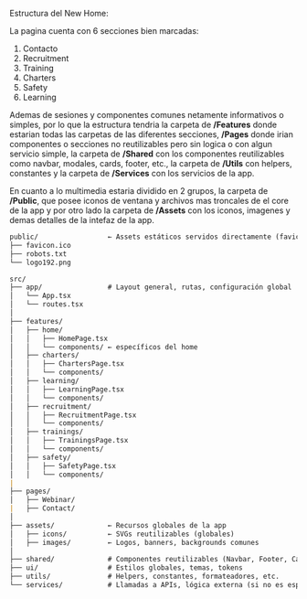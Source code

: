 Estructura del New Home:

La pagina cuenta con 6 secciones bien marcadas:

1. Contacto
2. Recruitment
3. Training
4. Charters
5. Safety
6. Learning

Ademas de sesiones y componentes comunes netamente informativos o simples, por lo que la estructura tendria la carpeta de **/Features** donde estarian todas las carpetas de las diferentes secciones, **/Pages** donde irian componentes o secciones no reutilizables pero sin logica o con algun servicio simple, la carpeta de **/Shared** con los componentes reutilizables como navbar, modales, cards, footer, etc., la carpeta de **/Utils** con helpers, constantes y la carpeta de **/Services** con los servicios de la app.

En cuanto a lo multimedia estaria dividido en 2 grupos, la carpeta de **/Public**, que posee iconos de ventana y archivos mas troncales de el core de la app y por otro lado la carpeta de **/Assets** con los iconos, imagenes y demas detalles de la intefaz de la app.


```markdown
public/                 ← Assets estáticos servidos directamente (favicon, og:image...)
├── favicon.ico
├── robots.txt
└── logo192.png

src/
├── app/                # Layout general, rutas, configuración global
│   └── App.tsx
│   └── routes.tsx
│
├── features/
│   ├── home/
│   │   ├── HomePage.tsx
│   │   └── components/ ← específicos del home
│   ├── charters/
│   │   ├── ChartersPage.tsx
│   │   └── components/
│   ├── learning/
│   │   ├── LearningPage.tsx
│   │   └── components/
│   ├── recruitment/
│   │   ├── RecruitmentPage.tsx
│   │   └── components/
│   ├── trainings/
│   │   ├── TrainingsPage.tsx
│   │   └── components/
│   ├── safety/
│   │   ├── SafetyPage.tsx
│   │   └── components/
|
├── pages/
│   ├── Webinar/
|   ├── Contact/
│
├── assets/             ← Recursos globales de la app
│   ├── icons/          ← SVGs reutilizables (globales)
│   ├── images/         ← Logos, banners, backgrounds comunes
│
├── shared/             # Componentes reutilizables (Navbar, Footer, Card, Modal)
├── ui/                 # Estilos globales, temas, tokens
├── utils/              # Helpers, constantes, formateadores, etc.
└── services/           # Llamadas a APIs, lógica externa (si no es específica de un feature)
```

